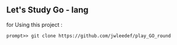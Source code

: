 
## Let's Study Go - lang

for Using this project :

	prompt>> git clone https://github.com/jwleedef/play_GO_round

